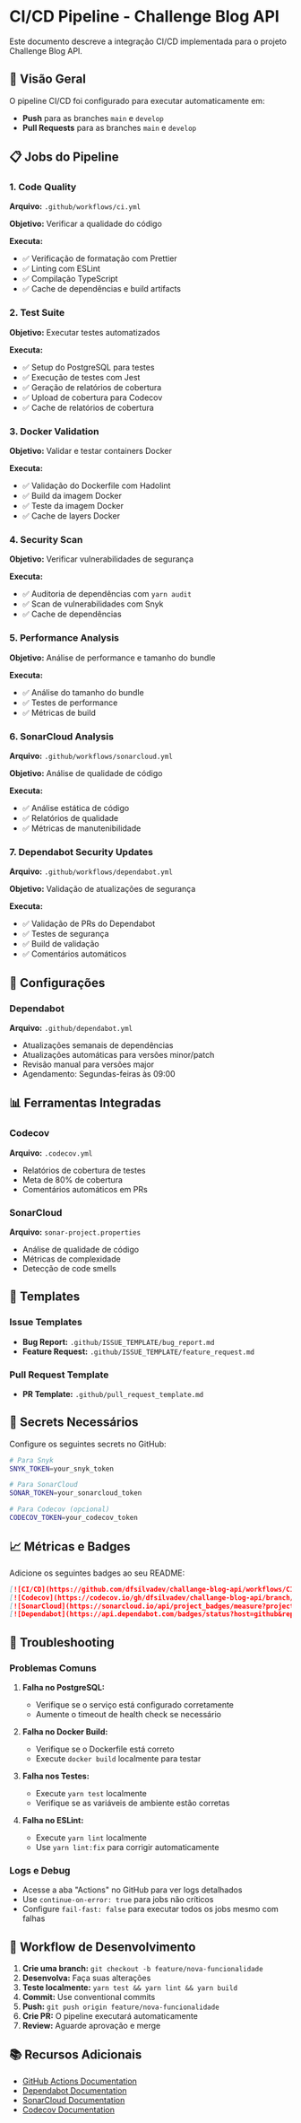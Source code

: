 # CI/CD Pipeline - Challenge Blog API

Este documento descreve a integração CI/CD implementada para o projeto Challenge Blog API.

## 🚀 Visão Geral

O pipeline CI/CD foi configurado para executar automaticamente em:
- **Push** para as branches `main` e `develop`
- **Pull Requests** para as branches `main` e `develop`

## 📋 Jobs do Pipeline

### 1. Code Quality
**Arquivo:** `.github/workflows/ci.yml`

**Objetivo:** Verificar a qualidade do código

**Executa:**
- ✅ Verificação de formatação com Prettier
- ✅ Linting com ESLint
- ✅ Compilação TypeScript
- ✅ Cache de dependências e build artifacts

### 2. Test Suite
**Objetivo:** Executar testes automatizados

**Executa:**
- ✅ Setup do PostgreSQL para testes
- ✅ Execução de testes com Jest
- ✅ Geração de relatórios de cobertura
- ✅ Upload de cobertura para Codecov
- ✅ Cache de relatórios de cobertura

### 3. Docker Validation
**Objetivo:** Validar e testar containers Docker

**Executa:**
- ✅ Validação do Dockerfile com Hadolint
- ✅ Build da imagem Docker
- ✅ Teste da imagem Docker
- ✅ Cache de layers Docker

### 4. Security Scan
**Objetivo:** Verificar vulnerabilidades de segurança

**Executa:**
- ✅ Auditoria de dependências com `yarn audit`
- ✅ Scan de vulnerabilidades com Snyk
- ✅ Cache de dependências

### 5. Performance Analysis
**Objetivo:** Análise de performance e tamanho do bundle

**Executa:**
- ✅ Análise do tamanho do bundle
- ✅ Testes de performance
- ✅ Métricas de build

### 6. SonarCloud Analysis
**Arquivo:** `.github/workflows/sonarcloud.yml`

**Objetivo:** Análise de qualidade de código

**Executa:**
- ✅ Análise estática de código
- ✅ Relatórios de qualidade
- ✅ Métricas de manutenibilidade

### 7. Dependabot Security Updates
**Arquivo:** `.github/workflows/dependabot.yml`

**Objetivo:** Validação de atualizações de segurança

**Executa:**
- ✅ Validação de PRs do Dependabot
- ✅ Testes de segurança
- ✅ Build de validação
- ✅ Comentários automáticos

## 🔧 Configurações

### Dependabot
**Arquivo:** `.github/dependabot.yml`

- Atualizações semanais de dependências
- Atualizações automáticas para versões minor/patch
- Revisão manual para versões major
- Agendamento: Segundas-feiras às 09:00

## 📊 Ferramentas Integradas

### Codecov
**Arquivo:** `.codecov.yml`

- Relatórios de cobertura de testes
- Meta de 80% de cobertura
- Comentários automáticos em PRs

### SonarCloud
**Arquivo:** `sonar-project.properties`

- Análise de qualidade de código
- Métricas de complexidade
- Detecção de code smells

## 🎯 Templates

### Issue Templates
- **Bug Report:** `.github/ISSUE_TEMPLATE/bug_report.md`
- **Feature Request:** `.github/ISSUE_TEMPLATE/feature_request.md`

### Pull Request Template
- **PR Template:** `.github/pull_request_template.md`

## 🔐 Secrets Necessários

Configure os seguintes secrets no GitHub:

```bash
# Para Snyk
SNYK_TOKEN=your_snyk_token

# Para SonarCloud
SONAR_TOKEN=your_sonarcloud_token

# Para Codecov (opcional)
CODECOV_TOKEN=your_codecov_token
```

## 📈 Métricas e Badges

Adicione os seguintes badges ao seu README:

```markdown
[![CI/CD](https://github.com/dfsilvadev/challange-blog-api/workflows/CI%2FCD%20Pipeline/badge.svg)](https://github.com/dfsilvadev/challange-blog-api/actions)
[![Codecov](https://codecov.io/gh/dfsilvadev/challange-blog-api/branch/main/graph/badge.svg)](https://codecov.io/gh/dfsilvadev/challange-blog-api)
[![SonarCloud](https://sonarcloud.io/api/project_badges/measure?project=dfsilva-dxp_blog-challenge&metric=alert_status)](https://sonarcloud.io/dashboard?id=dfsilva-dxp_blog-challenge)
[![Dependabot](https://api.dependabot.com/badges/status?host=github&repo=dfsilvadev/challange-blog-api)](https://dependabot.com)
```

## 🚨 Troubleshooting

### Problemas Comuns

1. **Falha no PostgreSQL:**
   - Verifique se o serviço está configurado corretamente
   - Aumente o timeout de health check se necessário

2. **Falha no Docker Build:**
   - Verifique se o Dockerfile está correto
   - Execute `docker build` localmente para testar

3. **Falha nos Testes:**
   - Execute `yarn test` localmente
   - Verifique se as variáveis de ambiente estão corretas

4. **Falha no ESLint:**
   - Execute `yarn lint` localmente
   - Use `yarn lint:fix` para corrigir automaticamente

### Logs e Debug

- Acesse a aba "Actions" no GitHub para ver logs detalhados
- Use `continue-on-error: true` para jobs não críticos
- Configure `fail-fast: false` para executar todos os jobs mesmo com falhas

## 🔄 Workflow de Desenvolvimento

1. **Crie uma branch:** `git checkout -b feature/nova-funcionalidade`
2. **Desenvolva:** Faça suas alterações
3. **Teste localmente:** `yarn test && yarn lint && yarn build`
4. **Commit:** Use conventional commits
5. **Push:** `git push origin feature/nova-funcionalidade`
6. **Crie PR:** O pipeline executará automaticamente
7. **Review:** Aguarde aprovação e merge

## 📚 Recursos Adicionais

- [GitHub Actions Documentation](https://docs.github.com/en/actions)
- [Dependabot Documentation](https://docs.github.com/en/code-security/supply-chain-security/keeping-your-dependencies-updated-automatically)
- [SonarCloud Documentation](https://docs.sonarcloud.io/)
- [Codecov Documentation](https://docs.codecov.io/) 
